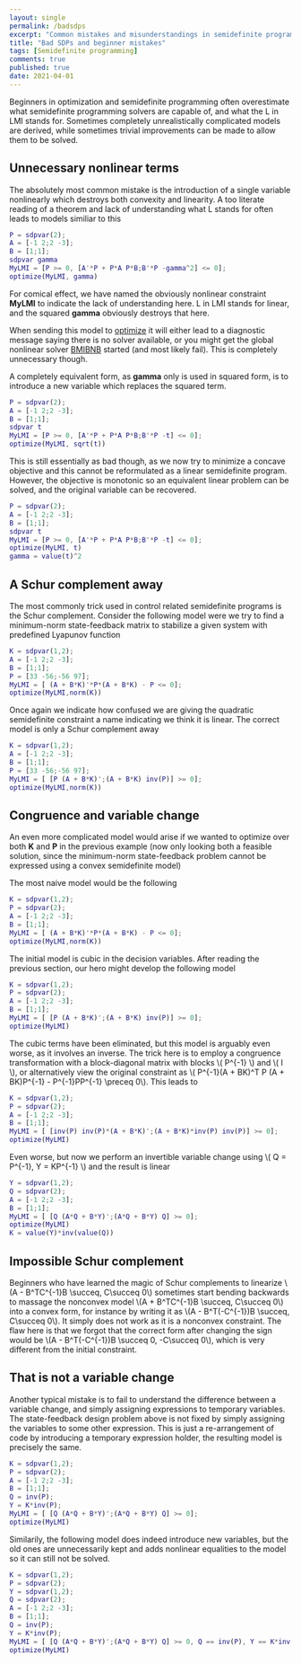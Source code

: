 ```yaml
---
layout: single
permalink: /badsdps
excerpt: "Common mistakes and misunderstandings in semidefinite programming"
title: "Bad SDPs and beginner mistakes"
tags: [Semidefinite programming]
comments: true
published: true
date: 2021-04-01
---
```



Beginners in optimization and semidefinite programming often overestimate what semidefinite programming solvers are capable of, and what the L in LMI stands for. Sometimes completely unrealistically complicated models are derived, while sometimes trivial improvements can be made to allow them to be solved.

## Unnecessary nonlinear terms

The absolutely most common mistake is the introduction of a single variable nonlinearly which destroys both convexity and linearity. A too literate reading of a theorem and lack of understanding what L stands for often leads to models similiar to this

````matlab
P = sdpvar(2);
A = [-1 2;2 -3];
B = [1;1];
sdpvar gamma
MyLMI = [P >= 0, [A'*P + P*A P*B;B'*P -gamma^2] <= 0];
optimize(MyLMI, gamma)
````

For comical effect, we have named the obviously nonlinear constraint **MyLMI** to indicate the lack of understanding here. L in LMI stands for linear, and the squared **gamma** obviously destroys that here.

When sending this model to [optimize](/commands/optimize) it will either lead to a diagnostic message saying there is no solver available, or you might get the global nonlinear solver [BMIBNB](/solvers/bmibnb) started (and most likely fail). This is completely unnecessary though.

A completely equivalent form, as **gamma** only is used in squared form, is to introduce a new variable which replaces the squared term.

````matlab
P = sdpvar(2);
A = [-1 2;2 -3];
B = [1;1];
sdpvar t
MyLMI = [P >= 0, [A'*P + P*A P*B;B'*P -t] <= 0];
optimize(MyLMI, sqrt(t))
````

This is still essentially as bad though, as we now try to minimize a concave objective and this cannot be reformulated as a linear semidefinite program. However, the objective is monotonic so an equivalent linear problem can be solved, and the original variable can be recovered.

````matlab
P = sdpvar(2);
A = [-1 2;2 -3];
B = [1;1];
sdpvar t
MyLMI = [P >= 0, [A'*P + P*A P*B;B'*P -t] <= 0];
optimize(MyLMI, t)
gamma = value(t)^2
````


## A Schur complement away

The most commonly trick used in control related semidefinite programs is the Schur complement. Consider the following model were we try to find a minimum-norm state-feedback matrix to stabilize a given system with predefined Lyapunov function

````matlab
K = sdpvar(1,2);
A = [-1 2;2 -3];
B = [1;1];
P = [33 -56;-56 97];
MyLMI = [ (A + B*K)'*P*(A + B*K) - P <= 0];
optimize(MyLMI,norm(K))
````

Once again we indicate how confused we are giving the quadratic semidefinite constraint a name indicating we think it is linear. The correct model is only a Schur complement away

````matlab
K = sdpvar(1,2);
A = [-1 2;2 -3];
B = [1;1];
P = [33 -56;-56 97];
MyLMI = [ [P (A + B*K)';(A + B*K) inv(P)] >= 0];
optimize(MyLMI,norm(K))
````


## Congruence and variable change

An even more complicated model would arise if we wanted to optimize over both **K** and **P** in the previous example (now only looking both a feasible solution, since the minimum-norm state-feedback problem cannot be expressed using a convex semidefinite model)

The most naive model would be the following

````matlab
K = sdpvar(1,2);
P = sdpvar(2);
A = [-1 2;2 -3];
B = [1;1];
MyLMI = [ (A + B*K)'*P*(A + B*K) - P <= 0];
optimize(MyLMI,norm(K))
````

The initial model is cubic in the decision variables. After reading the previous section, our hero might develop the following model

````matlab
K = sdpvar(1,2);
P = sdpvar(2);
A = [-1 2;2 -3];
B = [1;1];
MyLMI = [ [P (A + B*K)';(A + B*K) inv(P)] >= 0];
optimize(MyLMI)
````

The cubic terms have been eliminated, but this model is arguably even worse, as it involves an inverse. The trick here is to employ a congruence transformation with a block-diagonal matrix with blocks \\( P^{-1} \\) and \\( I \\), or alternatively view the original constraint as \\( P^{-1}(A + BK)^T P (A + BK)P^{-1} - P^{-1}PP^{-1} \preceq 0\\). This leads to 

````matlab
K = sdpvar(1,2);
P = sdpvar(2);
A = [-1 2;2 -3];
B = [1;1];
MyLMI = [ [inv(P) inv(P)*(A + B*K)';(A + B*K)*inv(P) inv(P)] >= 0];
optimize(MyLMI)
````

Even worse, but now we perform an invertible variable change using \\( Q = P^{-1}, Y = KP^{-1} \\) and the result is linear

````matlab
Y = sdpvar(1,2);
Q = sdpvar(2);
A = [-1 2;2 -3];
B = [1;1];
MyLMI = [ [Q (A*Q + B*Y)';(A*Q + B*Y) Q] >= 0];
optimize(MyLMI)
K = value(Y)*inv(value(Q))
````


## Impossible Schur complement

Beginners who have learned the magic of Schur complements to linearize \\(A - B^TC^{-1}B \succeq, C\succeq 0\\) sometimes start bending backwards to massage the nonconvex model  \\(A + B^TC^{-1}B \succeq, C\succeq 0\\) into a convex form, for instance by writing it as \\(A - B^T(-C^{-1})B \succeq, C\succeq 0\\). It simply does not work as it is a nonconvex constraint. The flaw here is that we forgot that the correct form after changing the sign would be \\(A - B^T(-C^{-1})B \succeq 0, -C\succeq 0\\), which is very different from the initial constraint.

## That is not a variable change

Another typical mistake is to fail to understand the difference between a variable change, and simply assigning expressions to temporary variables. The state-feedback design problem above is not fixed by simply assigning the variables to some other expression. This is just a re-arrangement of code by introducing a temporary expression holder, the resulting model is precisely the same.

````matlab
K = sdpvar(1,2);
P = sdpvar(2);
A = [-1 2;2 -3];
B = [1;1];
Q = inv(P);
Y = K*inv(P);
MyLMI = [ [Q (A*Q + B*Y)';(A*Q + B*Y) Q] >= 0];
optimize(MyLMI)
````

Similarily, the following model does indeed introduce new variables, but the old ones are unnecessarily kept and adds nonlinear equalities to the model so it can still not be solved.


````matlab
K = sdpvar(1,2);
P = sdpvar(2);
Y = sdpvar(1,2);
Q = sdpvar(2);
A = [-1 2;2 -3];
B = [1;1];
Q = inv(P);
Y = K*inv(P);
MyLMI = [ [Q (A*Q + B*Y)';(A*Q + B*Y) Q] >= 0, Q == inv(P), Y == K*inv(P)];
optimize(MyLMI)
````



